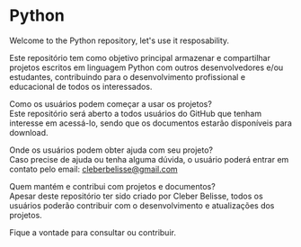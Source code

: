 # Python
Welcome to the Python repository, let's use it resposability.

Este repositório tem como objetivo principal armazenar e compartilhar projetos escritos em linguagem Python com outros desenvolvedores e/ou estudantes, contribuindo para o desenvolvimento profissional e educacional de todos os interessados.

Como os usuários podem começar a usar os projetos?</br>
Este repositório será aberto a todos usuários do GitHub que tenham interesse em acessá-lo, sendo que os documentos estarão disponíveis para download.

Onde os usuários podem obter ajuda com seu projeto?</br>
Caso precise de ajuda ou tenha alguma dúvida, o usuário poderá entrar em contato pelo email: cleberbelisse@gmail.com

Quem mantém e contribui com projetos e documentos?</br>
Apesar deste repositório ter sido criado por Cleber Belisse, todos os usuários poderão contribuir com o desenvolvimento e atualizações dos projetos.

Fique a vontade para consultar ou contribuir.
